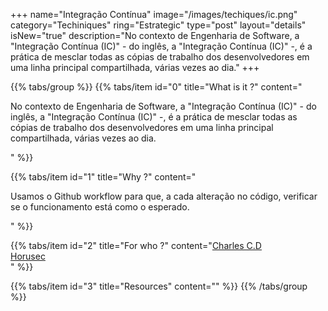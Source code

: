 +++
name="Integração Contínua"
image="/images/techiques/ic.png"
category="Techiniques"
ring="Estrategic"
type="post"
layout="details"
isNew="true"
description="No contexto de Engenharia de Software, a "Integração Contínua (IC)" - do inglês, a "Integração Contínua (IC)" -, é a prática de mesclar todas as cópias de trabalho dos desenvolvedores em uma linha principal compartilhada, várias vezes ao dia."
+++

{{% tabs/group %}}
  {{% tabs/item id="0" title="What is it ?" content="<p>No contexto de Engenharia de Software, a "Integração Contínua (IC)" - do inglês, a "Integração Contínua (IC)" -, é a prática de mesclar todas as cópias de trabalho dos desenvolvedores em uma linha principal compartilhada, várias vezes ao dia.</p>" %}}
  
  {{% tabs/item id="1" title="Why ?" content="<p>Usamos o Github workflow para que, a cada alteração no código, verificar se o funcionamento está como o esperado.
</p>" %}}
  
  {{% tabs/item id="2" title="For who ?" content="<a href='https://charlescd.io/'>Charles C.D</a><br /><a href='https://horusec.io/site/'>Horusec</a><br />" %}}

  {{% tabs/item id="3" title="Resources" content="" %}}
{{% /tabs/group %}}